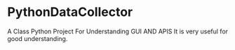 # PythonDataCollector
A Class Python Project For Understanding GUI AND APIS
It is very useful for good understanding.
